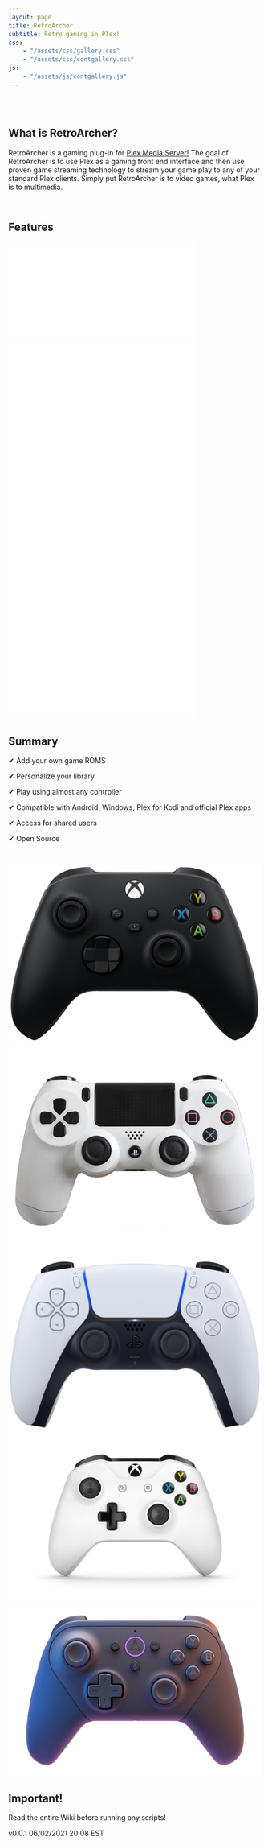 ```yaml
---
layout: page
title: RetroArcher
subtitle: Retro gaming in Plex!
css:
    - "/assets/css/gallery.css"
    - "/assets/css/contgallery.css"
js: 
    - "/assets/js/contgallery.js"
---
```

<pre>


</pre>
## What is RetroArcher? <a name="about"></a>

RetroArcher is a gaming plug-in for [Plex Media Server!](www.plex.tv) The goal of RetroArcher is to use Plex as a gaming front end interface and then use proven game streaming technology to stream your game play to any of your standard Plex clients. Simply put RetroArcher is to video games, what Plex is to multimedia.
<pre>

</pre>

## Features <a name="features"></a>

<div class="gallery">
  <div class="item"><img src="/assets/img/systems/dreamcast.png"></div>
  <div class="item"><img src="/assets/img/systems/gc.png"></div>
  <div class="item"><img src="/assets/img/systems/genesis.png"></div>
  <div class="item"><img src="/assets/img/systems/n64.png"></div>
  <div class="item"><img src="/assets/img/systems/ps2.png"></div>
</div>

## Summary <a name="summary"></a>

✔ Add your own game ROMS  
  
✔ Personalize your library  
  
✔ Play using almost any controller  
  
✔ Compatible with Android, Windows, Plex for Kodi and official Plex apps  
  
✔ Access for shared users  
  
✔ Open Source  
  

<pre>

</pre>

<div class="conts">
		<div class="cont active">
			<img src="assets\img\controllers\xboxseriesx.png">
		</div>
		<div class="cont next">
			<img src="assets\img\controllers\ps4.png">
		</div>
		<div class="cont">
			<img src="assets\img\controllers\ps5.png">
		</div>
		<div class="cont">
			<img src="assets\img\controllers\xboxone.png">
		</div>
		<div class="cont prev">
			<img src="assets\img\controllers\luna.png">
    </div>
		<div class="button-container">
			<div class="button"><i class="fas fa-angle-left"></i></div>
			<div class="button"><i class="fas fa-angle-right"></i></div>
		</div>
</div>

## Important! <a name="licence"></a>
Read the entire Wiki before running any scripts!

v0.0.1 06/02/2021 20:08 EST
